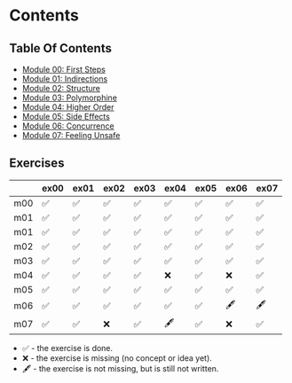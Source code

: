 # Contents

## Table Of Contents

* [Module 00: First Steps](module-00.md)
* [Module 01: Indirections](module-01.md)
* [Module 02: Structure](module-02.md)
* [Module 03: Polymorphine](module-03.md)
* [Module 04: Higher Order](module-04.md)
* [Module 05: Side Effects](module-05.md)
* [Module 06: Concurrence](module-06.md)
* [Module 07: Feeling Unsafe](module-07.md)

## Exercises

|     | ex00 | ex01 | ex02 | ex03 | ex04 | ex05 | ex06 | ex07 |
|-----|------|------|------|------|------|------|------|------|
| m00 | ✅ | ✅ | ✅ | ✅ | ✅ | ✅ | ✅ | ✅ |
| m01 | ✅ | ✅ | ✅ | ✅ | ✅ | ✅ | ✅ | ✅ |
| m01 | ✅ | ✅ | ✅ | ✅ | ✅ | ✅ | ✅ | ✅ |
| m02 | ✅ | ✅ | ✅ | ✅ | ✅ | ✅ | ✅ | ✅ |
| m03 | ✅ | ✅ | ✅ | ✅ | ✅ | ✅ | ✅ | ✅ |
| m04 | ✅ | ✅ | ✅ | ✅ | ❌ | ✅ | ❌ | ✅ |
| m05 | ✅ | ✅ | ✅ | ✅ | ✅ | ✅ | ✅ | ✅ |
| m06 | ✅ | ✅ | ✅ | ✅ | ✅ | ✅ | 🖋️ | 🖋️ |
| m07 | ✅ | ✅ | ❌ | ✅ | 🖋️ | ✅ | ❌ | ✅ |

 * ✅ - the exercise is done.
 * ❌ - the exercise is missing (no concept or idea yet).
 * 🖋️ - the exercise is not missing, but is still not written.
